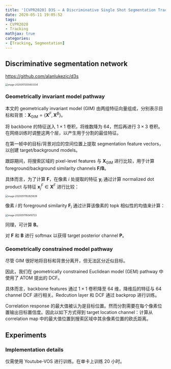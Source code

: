 ```yaml
---
title: '[CVPR2020] D3S – A Discriminative Single Shot Segmentation Tracker'
date: 2020-05-11 19:05:52
tags:
- CVPR2020
- Tracking
mathjax: true
categories:
- [Tracking, Segmentation]
---
```


## Discriminative segmentation network

https://github.com/alanlukezic/d3s

<img src="https://i.loli.net/2020/05/11/a7XFcudUSVCEQMl.png" alt="image-20200511200403334" style="zoom:50%;" />

### Geometrically invariant model pathway

本文的 geometrically invariant model (GIM) 由两组特征向量组成，分别表示目标和背景：$\mathbf X_{\text{GIM}}=\{\mathbf X^F,\mathbf X^B\}$。

将 backbone 的特征送入 $1\times 1$ 卷积，将维数降为 64，然后再进行 $3\times 3$ 卷积。在网络训练时调整这两个层，以产生用于分割的最佳特征。

在第一帧中的目标/背景对应的空间位置上提取 segmentation feature vectors，以创建 target/background models。

跟踪期间，将搜索区域的 pixel-level features 与 $\mathbf X_{\text{GIM}}$ 进行比较，用于计算 foreground/background similarity channels $\mathbf {F/B}$。

具体而言，为了计算 $\mathbf F$，在像素 $i$ 处提取的特征 $\mathbf y_i$ 通过计算 normalized dot product 与特征 $\mathbf x^F_j\in \mathbf X^F$ 进行比较：

<img src="https://i.loli.net/2020/05/11/bDywk3gI1Ua46hm.png" alt="image-20200511192825639" style="zoom:50%;" />

像素 $i$ 的 foreground similarity $\mathbf F_i$ 通过计算该像素的 topk 相似性的均值来计算：

<img src="https://i.loli.net/2020/05/11/4J6fcLosIHXkjAF.png" alt="image-20200511193410723" style="zoom:50%;" />

同理，可计算 $\mathbf B$。

对 $\mathbf F$ 和 $\mathbf B$ 进行 softmax 以获得 target posterior channel $\mathbf P$。

### Geometrically constrained model pathway

尽管 GIM 很好地将目标和背景分离开，但无法区分近似目标。

因此，我们在 geometrically constrained Euclidean model (GEM) pathway 中使用了 ATOM 提出的 DCF。

具体而言，backbone features 通过 $1\times 1$ 卷积降至 64 维，降维后的特征与 64 channel DCF 进行相关。Redcution layer 和 DCF 通过 backprop 进行训练。

Correlation response 的最大值被认为是目标位置。然而分割需要在每个像素位置输出目标置信度。因此以如下方式得到 target location channel：计算从 correlation map 中的最大值位置到搜索区域中其余像素位置的欧氏距离。

## Experiments

### Implementation details

仅需使用 Youtube-VOS 进行训练。在单卡上训练 20 小时。